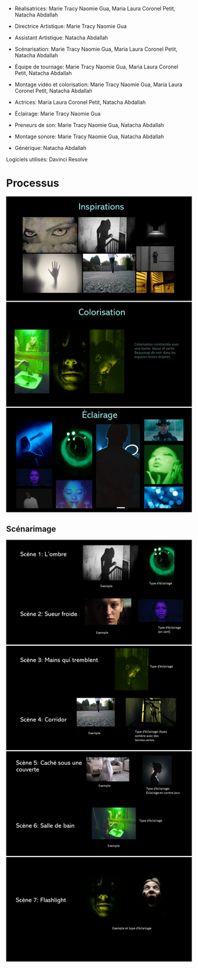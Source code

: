 - Réalisatrices: Marie Tracy Naomie Gua, Maria Laura Coronel Petit, Natacha Abdallah

- Directrice Artistique: Marie Tracy Naomie Gua

- Assistant Artistique: Natacha Abdallah

- Scénarisation: Marie Tracy Naomie Gua, Maria Laura Coronel Petit, Natacha Abdallah

- Équipe de tournage: Marie Tracy Naomie Gua, Maria Laura Coronel Petit, Natacha Abdallah

- Montage vidéo et colorisation: Marie Tracy Naomie Gua, Maria Laura Coronel Petit, Natacha Abdallah

- Actrices: Maria Laura Coronel Petit, Natacha Abdallah

- Éclairage: Marie Tracy Naomie Gua

- Preneurs de son: Marie Tracy Naomie Gua, Natacha Abdallah

- Montage sonore: Marie Tracy Naomie Gua, Natacha Abdallah

- Générique: Natacha Abdallah

Logiciels utilisés: Davinci Resolve

# Processus

![Inspirations](../processus_projets/le_corbeau/inspirations.JPG)
![Colorisation](../processus_projets/le_corbeau/colorisation.JPG)
![Eclairage](../processus_projets/le_corbeau/eclairage.JPG)

## Scénarimage

![StoryA](../processus_projets/le_corbeau/StoryA.JPG)
![StoryB](../processus_projets/le_corbeau/StoryB.JPG)
![StoryC](../processus_projets/le_corbeau/StoryC.JPG)
![StoryD](../processus_projets/le_corbeau/StoryD.JPG)
